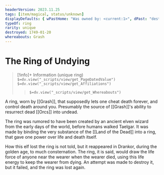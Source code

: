 ```yaml
---
headerVersion: 2023.11.25
tags: [item/magical, status/unknown]
displayDefaults: { wPastHome: "Was owned by: <current:1>", dPast: "destroyed by [[Wellby]] on <endDate>"}
typeOf: ring
rarity: unique
destroyed: 1749-01-20
whereabouts: Grash
---
```

# The Ring of Undying
>[!info]+ Information
> (unique ring)
> `$=dv.view("_scripts/view/get_PageDatedValue")`
> `$=dv.view("_scripts/view/get_Affiliations")`
>> `$=dv.view("_scripts/view/get_Whereabouts")`

A ring, worn by [[Grash]], that supposedly lets one cheat death forever, and control death around you. Presumably the source of [[Grash]]'s ability to resurrect dead [[Orcs]] into undead. 

The ring was rumored to have been created by an ancient elven wizard from the early days of the world, before humans walked Taelgar. It was made by binding the very substance of the [[Land of the Dead]] into a ring, that gave one power over life and death itself. 

How this elf lost the ring is not told, but it reappeared in Drankor, during the golden age, to much consternation. The ring, it is said, would draw the life force of anyone near the wearer when the wearer died, using this life energy to keep the wearer from dying. An attempt was made to destroy it, but it failed, and the ring was lost again. 
